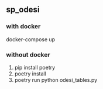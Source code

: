 ## sp_odesi


### with docker
docker-compose up

### without docker
1.  pip install poetry
2.  poetry install 
3.  poetry run python odesi_tables.py

